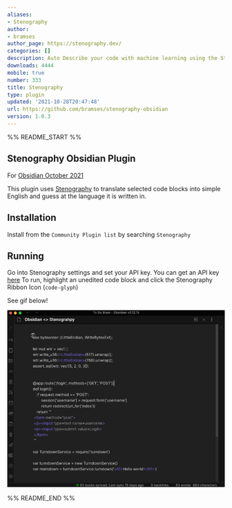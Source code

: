```yaml
---
aliases:
- Stenography
author:
- bramses
author_page: https://stenography.dev/
categories: []
description: Auto Describe your code with machine learning using the Stenography API
downloads: 4444
mobile: true
number: 333
title: Stenography
type: plugin
updated: '2021-10-28T20:47:48'
url: https://github.com/bramses/stenography-obsidian
version: 1.0.3
---
```


%% README_START %%

## Stenography Obsidian Plugin

For [Obsidian October 2021](https://publish.obsidian.md/hub/11+-+Events/Obsidian+October+2021)

This plugin uses [Stenography](https://stenography.dev/) to translate selected code blocks into simple English and guess at the language it is written in.

## Installation

Install from the `Community Plugin list` by searching `Stenography`

## Running

Go into Stenography settings and set your API key. You can get an API key [here](https://stenography.dev/dashboard)
To run, highlight an unedited code block and click the Stenography Ribbon Icon (`code-glyph`)

See gif below!

![gif of plugin running](https://raw.githubusercontent.com/bramses/stenography-obsidian/HEAD/assets/obsidian-steno.gif)


%% README_END %%